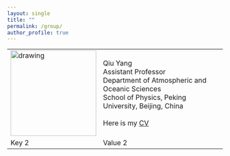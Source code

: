 ```yaml
---
layout: single
title: ""
permalink: /group/
author_profile: true
---
```


<table>
  <tr>
    <td><img src="/images/QiuYang_zoom.jpg" alt="drawing" width="200"/></td>
    <td>Qiu Yang<br>Assistant Professor<br>Department of Atmospheric and Oceanic Sciences<br>School of Physics, Peking University, Beijing, China<br><br>Here is my <a href="/_pages/cv.md">CV</a></td>
  </tr>
  <tr>
    <td>Key 2</td>
    <td>Value 2</td>
  </tr>
</table>
